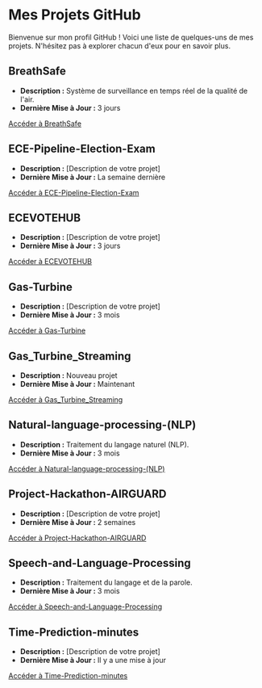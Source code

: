 # Mes Projets GitHub

Bienvenue sur mon profil GitHub ! Voici une liste de quelques-uns de mes projets. N'hésitez pas à explorer chacun d'eux pour en savoir plus.

## BreathSafe

- **Description :** Système de surveillance en temps réel de la qualité de l'air.
- **Dernière Mise à Jour :** 3 jours

[Accéder à BreathSafe](lien_vers_BreathSafe)

## ECE-Pipeline-Election-Exam

- **Description :** [Description de votre projet]
- **Dernière Mise à Jour :** La semaine dernière

[Accéder à ECE-Pipeline-Election-Exam](lien_vers_ECE-Pipeline-Election-Exam)

## ECEVOTEHUB

- **Description :** [Description de votre projet]
- **Dernière Mise à Jour :** 3 jours

[Accéder à ECEVOTEHUB](lien_vers_ECEVOTEHUB)

## Gas-Turbine

- **Description :** [Description de votre projet]
- **Dernière Mise à Jour :** 3 mois

[Accéder à Gas-Turbine](lien_vers_Gas-Turbine)

## Gas_Turbine_Streaming

- **Description :** Nouveau projet
- **Dernière Mise à Jour :** Maintenant

[Accéder à Gas_Turbine_Streaming](lien_vers_Gas_Turbine_Streaming)

## Natural-language-processing-(NLP)

- **Description :** Traitement du langage naturel (NLP).
- **Dernière Mise à Jour :** 3 mois

[Accéder à Natural-language-processing-(NLP)](lien_vers_Natural-language-processing-(NLP))

## Project-Hackathon-AIRGUARD

- **Description :** [Description de votre projet]
- **Dernière Mise à Jour :** 2 semaines

[Accéder à Project-Hackathon-AIRGUARD](lien_vers_Project-Hackathon-AIRGUARD)

## Speech-and-Language-Processing

- **Description :** Traitement du langage et de la parole.
- **Dernière Mise à Jour :** 3 mois

[Accéder à Speech-and-Language-Processing](lien_vers_Speech-and-Language-Processing)

## Time-Prediction-minutes

- **Description :** [Description de votre projet]
- **Dernière Mise à Jour :** Il y a une mise à jour

[Accéder à Time-Prediction-minutes](lien_vers_Time-Prediction-minutes)
